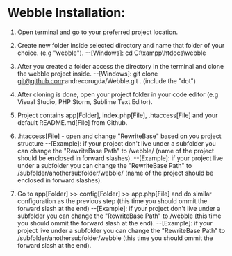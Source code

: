 # Webble Installation:

1. Open terminal and go to your preferred project location.

2. Create new folder inside selected directory and name that folder of your choice. (e.g "webble").
--[Windows]:  cd C:\xampp\htdocs\webble 

3. After you created a folder access the directory in the terminal and clone the webble project inside.
--[Windows]: git clone git@github.com:andrecorugda/Webble.git . (include the "dot")

4. After cloning is done, open your project folder in your code editor (e.g Visual Studio, PHP Storm, Sublime Text Editor).

5. Project contains app[Folder], index.php[File], .htaccess[File] and your default README.md[File] from Github.

6. .htaccess[File] - open and change "RewriteBase" based on you project structure
--[Example]: if your project don't live under a subfolder you can change the "RewriteBase Path" to /webble/ (name of the project should be enclosed in forward slashes).
--[Example]: if your project live under a subfolder you can change the "RewriteBase Path" to /subfolder/anothersubfolder/webble/ (name of the project should be enclosed in forward slashes).

7. Go to app[Folder] >> config[Folder] >> app.php[File] and do similar configuration as the previous step (this time you should ommit the forward slash at the end)
--[Example]: if your project don't live under a subfolder you can change the "RewriteBase Path" to /webble (this time you should ommit the forward slash at the end).
--[Example]: if your project live under a subfolder you can change the "RewriteBase Path" to /subfolder/anothersubfolder/webble (this time you should ommit the forward slash at the end).